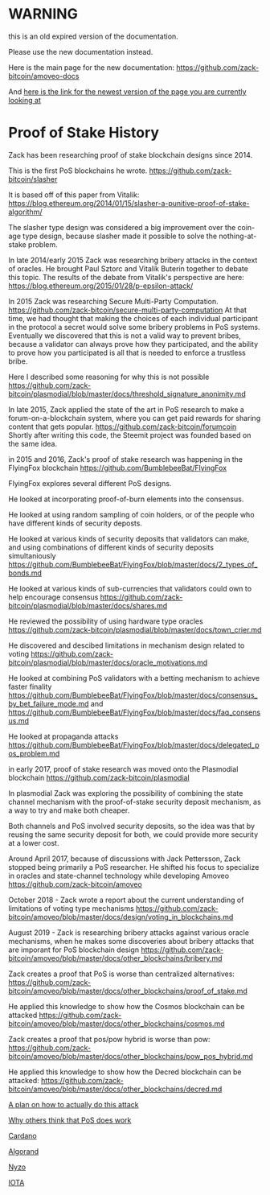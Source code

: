 WARNING
========

this is an old expired version of the documentation.

Please use the new documentation instead. 

Here is the main page for the new documentation: https://github.com/zack-bitcoin/amoveo-docs 

And [here is the link for the newest version of the page you are currently looking at](https://github.com/zack-bitcoin/amoveo-docs/blob/master//design/pos_research.md)

Proof of Stake History
=========

Zack has been researching proof of stake blockchain designs since 2014.

This is the first PoS blockchains he wrote.
https://github.com/zack-bitcoin/slasher

It is based off of this paper from Vitalik: https://blog.ethereum.org/2014/01/15/slasher-a-punitive-proof-of-stake-algorithm/

The slasher type design was considered a big improvement over the coin-age type design, because slasher made it possible to solve the nothing-at-stake problem.

In late 2014/early 2015 Zack was researching bribery attacks in the context of oracles. He brought Paul Sztorc and Vitalik Buterin together to debate this topic. The results of the debate from Vitalik's perspective are here: https://blog.ethereum.org/2015/01/28/p-epsilon-attack/

In 2015 Zack was researching Secure Multi-Party Computation.
https://github.com/zack-bitcoin/secure-multi-party-computation
At that time, we had thought that making the choices of each individual participant in the protocol a secret would solve some bribery problems in PoS systems.
Eventually we discovered that this is not a valid way to prevent bribes, because a validator can always prove how they participated, and the ability to prove how you participated is all that is needed to enforce a trustless bribe.

Here I described some reasoning for why this is not possible https://github.com/zack-bitcoin/plasmodial/blob/master/docs/threshold_signature_anonimity.md

In late 2015, Zack applied the state of the art in PoS research to make a forum-on-a-blockchain system, where you can get paid rewards for sharing content that gets popular.
https://github.com/zack-bitcoin/forumcoin
Shortly after writing this code, the Steemit project was founded based on the same idea.

in 2015 and 2016, Zack's proof of stake research was happening in the FlyingFox blockchain
https://github.com/BumblebeeBat/FlyingFox

FlyingFox explores several different PoS designs.

He looked at incorporating proof-of-burn elements into the consensus.

He looked at using random sampling of coin holders, or of the people who have different kinds of security deposts.

He looked at various kinds of security deposits that validators can make, and using combinations of different kinds of security deposits simultaniously https://github.com/BumblebeeBat/FlyingFox/blob/master/docs/2_types_of_bonds.md

He looked at various kinds of sub-currencies that validators could own to help encourage consensus https://github.com/zack-bitcoin/plasmodial/blob/master/docs/shares.md

He reviewed the possibility of using hardware type oracles https://github.com/zack-bitcoin/plasmodial/blob/master/docs/town_crier.md

He discovered and descibed limitations in mechanism design related to voting https://github.com/zack-bitcoin/plasmodial/blob/master/docs/oracle_motivations.md

He looked at combining PoS validators with a betting mechanism to achieve faster finality https://github.com/BumblebeeBat/FlyingFox/blob/master/docs/consensus_by_bet_failure_mode.md  and https://github.com/BumblebeeBat/FlyingFox/blob/master/docs/faq_consensus.md

He looked at propaganda attacks https://github.com/BumblebeeBat/FlyingFox/blob/master/docs/delegated_pos_problem.md


in early 2017, proof of stake research was moved onto the Plasmodial blockchain
https://github.com/zack-bitcoin/plasmodial

In plasmodial Zack was exploring the possibility of combining the state channel mechanism with the proof-of-stake security deposit mechanism, as a way to try and make both cheaper.

Both channels and PoS involved security deposits, so the idea was that by reusing the same security deposit for both, we could provide more security at a lower cost.

Around April 2017, because of discussions with Jack Pettersson, Zack stopped being primarily a PoS researcher. He shifted his focus to specialize in oracles and state-channel technology while developing Amoveo https://github.com/zack-bitcoin/amoveo

October 2018 - Zack wrote a report about the current understanding of limitations of voting type mechanisms https://github.com/zack-bitcoin/amoveo/blob/master/docs/design/voting_in_blockchains.md

August 2019 -
Zack is researching bribery attacks against various oracle mechanisms, when he makes some discoveries about bribery attacks that are imporant for PoS blockchain design https://github.com/zack-bitcoin/amoveo/blob/master/docs/other_blockchains/bribery.md

Zack creates a proof that PoS is worse than centralized alternatives: https://github.com/zack-bitcoin/amoveo/blob/master/docs/other_blockchains/proof_of_stake.md

He applied this knowledge to show how the Cosmos blockchain can be attacked https://github.com/zack-bitcoin/amoveo/blob/master/docs/other_blockchains/cosmos.md

Zack creates a proof that pos/pow hybrid is worse than pow: https://github.com/zack-bitcoin/amoveo/blob/master/docs/other_blockchains/pow_pos_hybrid.md

He applied this knowledge to show how the Decred blockchain can be attacked: https://github.com/zack-bitcoin/amoveo/blob/master/docs/other_blockchains/decred.md


[A plan on how to actually do this attack](https://github.com/zack-bitcoin/amoveo/blob/master/docs/other_blockchains/RCO.md)

[Why others think that PoS does work](https://github.com/zack-bitcoin/amoveo/blob/master/docs/other_blockchains/the_defence_of_pos.md)

[Cardano](https://github.com/zack-bitcoin/amoveo/blob/master/docs/other_blockchains/ouroboros.md)

[Algorand](https://github.com/zack-bitcoin/amoveo/blob/master/docs/other_blockchains/algorand.md)

[Nyzo](https://github.com/zack-bitcoin/amoveo/blob/master/docs/other_blockchains/nyzo.md)

[IOTA](https://github.com/zack-bitcoin/amoveo/blob/master/docs/other_blockchains/iota.md)
